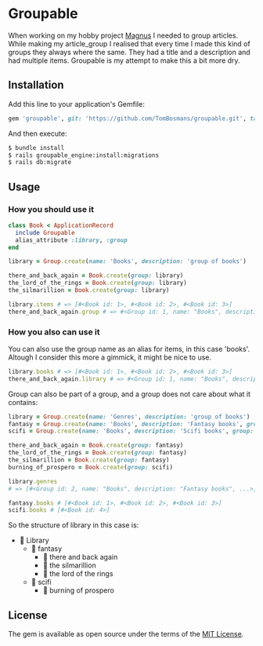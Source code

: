 # Groupable
When working on my hobby project [Magnus](https://github.com/TomBosmans/magnus) I needed to group articles. While making my article_group I realised that every time I made this kind of groups they always where the same. They had a title and a description and had multiple items. Groupable is my attempt to make this a bit more dry.

## Installation
Add this line to your application's Gemfile:

```ruby
gem 'groupable', git: 'https://github.com/TomBosmans/groupable.git', tag: '1.0'
```

And then execute:
```bash
$ bundle install
$ rails groupable_engine:install:migrations
$ rails db:migrate
```

## Usage
### How you should use it
```ruby
class Book < ApplicationRecord
  include Groupable
  alias_attribute :library, :group
end

library = Group.create(name: 'Books', description: 'group of books')

there_and_back_again = Book.create(group: library)
the_lord_of_the_rings = Book.create(group: library)
the_silmarillion = Book.create(group: library)

library.items # => [#<Book id: 1>, #<Book id: 2>, #<Book id: 3>]
there_and_back_again.group # => #<Group id: 1, name: "Books", description: "group of books", ...">
```

### How you also can use it
You can also use the group name as an alias for items, in this case 'books'. Altough I consider this more a gimmick, it might be nice to use.
```ruby
library.books # => [#<Book id: 1>, #<Book id: 2>, #<Book id: 3>]
there_and_back_again.library # => #<Group id: 1, name: "Books", description: "group of books", ...">
```

Group can also be part of a group, and a group does not care about what it contains:
```ruby
library = Group.create(name: 'Genres', description: 'group of books')
fantasy = Group.create(name: 'Books', description: 'Fantasy books', group: library)
scifi = Group.create(name: 'Books', description: 'Scifi books', group: library)

there_and_back_again = Book.create(group: fantasy)
the_lord_of_the_rings = Book.create(group: fantasy)
the_silmarillion = Book.create(group: fantasy)
burning_of_prospero = Book.create(group: scifi)

library.genres
# => [#<Group id: 2, name: "Books", description: "Fantasy books", ...>, #<Group id: 3, name: "Books", description: "Scifi books", ...>]

fantasy.books # [#<Book id: 1>, #<Book id: 2>, #<Book id: 3>]
scifi.books # [#<Book id: 4>]
```
So the structure of library in this case is:
* :file_folder: Library
  * :file_folder: fantasy
    * :closed_book: there and back again
    *  :closed_book: the silmarillion
    *  :closed_book: the lord of the rings
  * :file_folder: scifi
    *  :closed_book: burning of prospero

## License
The gem is available as open source under the terms of the [MIT License](https://opensource.org/licenses/MIT).
